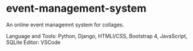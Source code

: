 # event-management-system

An online event managemnt system for collages.<br>

Language and Tools: Python, Django, HTMLl/CSS, Bootstrap 4, JavaScript, SQLite
Editor:  VSCode

